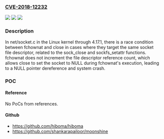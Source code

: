 ### [CVE-2018-12232](https://cve.mitre.org/cgi-bin/cvename.cgi?name=CVE-2018-12232)
![](https://img.shields.io/static/v1?label=Product&message=n%2Fa&color=blue)
![](https://img.shields.io/static/v1?label=Version&message=n%2Fa&color=blue)
![](https://img.shields.io/static/v1?label=Vulnerability&message=n%2Fa&color=brighgreen)

### Description

In net/socket.c in the Linux kernel through 4.17.1, there is a race condition between fchownat and close in cases where they target the same socket file descriptor, related to the sock_close and sockfs_setattr functions. fchownat does not increment the file descriptor reference count, which allows close to set the socket to NULL during fchownat's execution, leading to a NULL pointer dereference and system crash.

### POC

#### Reference
No PoCs from references.

#### Github
- https://github.com/hiboma/hiboma
- https://github.com/shankarapailoor/moonshine

